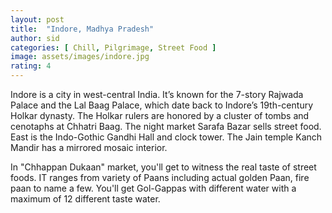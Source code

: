 ```yaml
---
layout: post
title:  "Indore, Madhya Pradesh"
author: sid
categories: [ Chill, Pilgrimage, Street Food ]
image: assets/images/indore.jpg
rating: 4
---
```

Indore is a city in west-central India. It’s known for the 7-story Rajwada Palace and the Lal Baag Palace, which date back to Indore’s 19th-century Holkar dynasty. The Holkar rulers are honored by a cluster of tombs and cenotaphs at Chhatri Baag. The night market Sarafa Bazar sells street food. East is the Indo-Gothic Gandhi Hall and clock tower. The Jain temple Kanch Mandir has a mirrored mosaic interior.

In "Chhappan Dukaan" market, you'll get to witness the real taste of street foods. IT ranges from variety of Paans including actual golden Paan, fire paan to name a few. You'll get Gol-Gappas with different water with a maximum of 12 different taste water.


<div class="pa-carousel-widget" style="width:100%; height:480px; display:none;"
  data-link="https://traveltriangle.com/blog/things-to-do-in-indore/"
  data-title="Indore, Madhya Pradesh"
  data-description="Chill, Pilgrimage, Street Food"
  data-delay="3">
<object data="https://lh3.googleusercontent.com/RM5w8hGgHGI-n6s_XEECSdGWx8W61looL7SAAYFoj3lgYKUmuySn-jCCcnT2-iG3aP_bvpcH8XM6k-lB_rlASOXJYYnbDeBuNhPWWHgm_3JdiXWWRgGgmc50LSfUmQIDxM13UrCG_n4=w1920-h1080"></object>
  <object data="https://lh3.googleusercontent.com/_gNKFuoOCfQ7PLazEbp1rk_BLtsXX0nCMi3nYs6H3jGxkaPoZfcHoMNMVE0CU8lPQj0bYWx1IcGJadE5wQmZR7daFggZitNhcB_r2EfEOat4iAEjP1_rJ6vqdWmnWcO8dWNi95ajAu0=w1920-h1080"></object>
  <object data="https://lh3.googleusercontent.com/EUYejIIBmrlZtn2olc8l3M_XUo3mJBNyE9-aCnPmAFIfdI5Jm_pV_X7muNeSEwaxOZ1KJxbnTouL8yPLaua45OhP7rcgT2Ep7MULj2O4YKCFrpn4U-uWKwNrC2t1sXwSUlzjM3U9dEo=w1920-h1080"></object>
  <object data="https://lh3.googleusercontent.com/mDnp_LUUUfmEQQP2eGORpdKLljM_YR13f8RzdRAMo40FbakQK8BcILoasfw_mwHkysk7GdR2X3eVx6apwQpc447FJWmXLsZH8ic1qMqmQQ7F-Yq8enh3ECK-qx-W5It1Z7x1dDv8C-0=w1920-h1080"></object>
  <object data="https://lh3.googleusercontent.com/WXqCxL-Z2mn1tQOGq8zlehKdtti4-6iojogjZgupik9Mzgr5jaGroYwYryl7QR5uocvyUYFe9Yg3xKIyxBpWbDGH1ousul93gsAAfBlXRaXfjNg7AZxNmrr8Pu5yxLojIUT1AEu70I8=w1920-h1080"></object>
  <object data="https://lh3.googleusercontent.com/O2V2psEz9jdkVHDL7p6RhM1lH_tIBm8TZVMd2egqxEkh901sC3K8HUoRdRNt5fPrJxHO1rqr_VfbnK9vrzYTPc-e6yPniKI9nA7_Zfk6hEXrbYmkJyAfuba_XHAKTcwd7xjzDAX2X_A=w1920-h1080"></object>
  <object data="https://lh3.googleusercontent.com/oatfYx1pLDnfGgPHydFxjabkbfugK1TGLqb2o8WEB5HNCnIPdS1oT_DEYWHz-4fWXuDmQxoFI4WqnHAwmwN8AEqWWDggXeD3Z9YgdW1dDPySGi9QckRqJSz25_rFdk377lTONksIlx4=w1920-h1080"></object>
  <object data="https://lh3.googleusercontent.com/tSsELYb-zKFwQXRxstLHQ7vvdQd9ny_ONF2hi1fqmEdv23rKcjPWYVBwAZbmBvR1IQUL-D7_lGwFYAkZQu1GYmTOZL0Gb1u3Y0FcmyZuAKGlB8KewSISypO4y-F-N8Lip6PsXH0RLUw=w1920-h1080"></object>
  <object data="https://lh3.googleusercontent.com/bN9HM73DxXPpFPEhYMiL8SrRL2A9HcX3sA5CWO4Y7gwKMX5Tzgh1qUBFlNB6JJ4974T3UPoMS8mM9QVHpa7vlcVvc4pa-ZChCfBhjli8rGCt_NE8ztIbYhSin8rG11Evvvw9qXbc8cc=w1920-h1080"></object>
  <object data="https://lh3.googleusercontent.com/6LL5WV81FGWqPjkQ7kTDTFd2ezTLz1Pe0LEF3KQK_JqkYmiK7i75FuQzMn4DNCTFTEj760EwELXCGKDy_ZwpM1Je7aio7j25-A2akYCHI08-6xlqJtQQDwpivjuDYav-Km9OaJOiEZo=w1920-h1080"></object>
  <object data="https://lh3.googleusercontent.com/47mrxLMtarcGwLCFxnsxl4vH-e7htv25G_XQipsUnBkGacjsUtBWuFfIkVRGg0tEGCtKtdu6rYaP0RJOlSQ0LJc6Dhiqm6K14h1J4yruwSps4WfvC0xY-WzRjDVTdVwnut2wwyJzrO0=w1920-h1080"></object>
  <object data="https://lh3.googleusercontent.com/PovtfCUY3cnNiTPTI5-Y4FRgs9HxK2oPcfG2jy4FbzXNIdwIzk1pKpinoI2FvhI5Z8vEvmp1ufSLA8-Ye9oVY-Kmpdg8DYnCU0jxJhBVi3VePyP3JYCHCAAfXAkmogbzHUJ3wfL23aY=w1920-h1080"></object>
</div>
